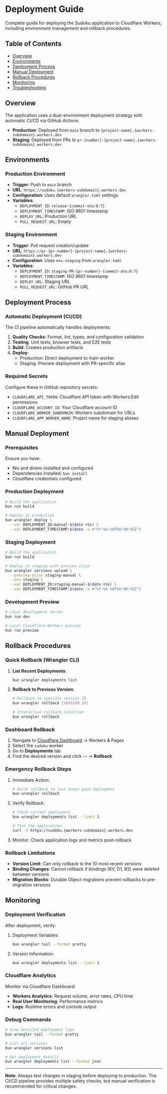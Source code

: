 # Deployment Guide

Complete guide for deploying the Sudoku application to Cloudflare Workers, including environment management and rollback procedures.

## Table of Contents

- [Overview](#overview)
- [Environments](#environments)
- [Deployment Process](#deployment-process)
- [Manual Deployment](#manual-deployment)
- [Rollback Procedures](#rollback-procedures)
- [Monitoring](#monitoring)
- [Troubleshooting](#troubleshooting)

## Overview

The application uses a dual-environment deployment strategy with automatic CI/CD via GitHub Actions:

- **Production**: Deployed from `main` branch to `{project-name}.{workers-subdomain}.workers.dev`
- **Staging**: Deployed from PRs to `pr-{number}-{project-name}.{workers-subdomain}.workers.dev`

## Environments

### Production Environment

- **Trigger**: Push to `main` branch
- **URL**: `https://sudoku.{workers-subdomain}.workers.dev`
- **Configuration**: Uses default `wrangler.toml` settings
- **Variables**:
  - `DEPLOYMENT_ID`: `release-{commit-sha:0:7}`
  - `DEPLOYMENT_TIMESTAMP`: ISO 8601 timestamp
  - `DEPLOY_URL`: Production URL
  - `PULL_REQUEST_URL`: Empty

### Staging Environment

- **Trigger**: Pull request creation/update
- **URL**: `https://pr-{pr-number}-{project-name}.{workers-subdomain}.workers.dev`
- **Configuration**: Uses `env.staging` from `wrangler.toml`
- **Variables**:
  - `DEPLOYMENT_ID`: `staging-PR-{pr-number}-{commit-sha:0:7}`
  - `DEPLOYMENT_TIMESTAMP`: ISO 8601 timestamp
  - `DEPLOY_URL`: Staging URL
  - `PULL_REQUEST_URL`: GitHub PR URL

## Deployment Process

### Automatic Deployment (CI/CD)

The CI pipeline automatically handles deployments:

1. **Quality Checks**: Format, lint, types, and configuration validation
2. **Testing**: Unit tests, browser tests, and E2E tests
3. **Build**: Creates production artifacts
4. **Deploy**:
   - Production: Direct deployment to main worker
   - Staging: Preview deployment with PR-specific alias

### Required Secrets

Configure these in GitHub repository secrets:

- `CLOUDFLARE_API_TOKEN`: Cloudflare API token with Workers:Edit permissions
- `CLOUDFLARE_ACCOUNT_ID`: Your Cloudflare account ID
- `CLOUDFLARE_WORKER_SUBDOMAIN`: Workers subdomain for URLs
- `CLOUDFLARE_APP_WORKER_NAME`: Project name for staging aliases

## Manual Deployment

### Prerequisites

Ensure you have:

- Nix and direnv installed and configured
- Dependencies installed: `bun install`
- Cloudflare credentials configured

### Production Deployment

```bash
# Build the application
bun run build

# Deploy to production
bun wrangler deploy \
  --var DEPLOYMENT_ID:manual-$(date +%s) \
  --var DEPLOYMENT_TIMESTAMP:$(date -u +"%Y-%m-%dT%H:%M:%SZ")
```

### Staging Deployment

```bash
# Build the application
bun run build

# Deploy to staging with preview alias
bun wrangler versions upload \
  --preview-alias staging-manual \
  --env staging \
  --var DEPLOYMENT_ID:staging-manual-$(date +%s) \
  --var DEPLOYMENT_TIMESTAMP:$(date -u +"%Y-%m-%dT%H:%M:%SZ")
```

### Development Preview

```bash
# Local development server
bun run dev

# Local Cloudflare Workers preview
bun run preview
```

## Rollback Procedures

### Quick Rollback (Wrangler CLI)

1. **List Recent Deployments**:

   ```bash
   bun wrangler deployments list
   ```

2. **Rollback to Previous Version**:

   ```bash
   # Rollback to specific version ID
   bun wrangler rollback [VERSION_ID]

   # Interactive rollback selection
   bun wrangler rollback
   ```

### Dashboard Rollback

1. Navigate to [Cloudflare Dashboard](https://dash.cloudflare.com) → Workers & Pages
2. Select the `sudoku` worker
3. Go to **Deployments** tab
4. Find the desired version and click **⋯** → **Rollback**

### Emergency Rollback Steps

1. Immediate Action:

   ```bash
   # Quick rollback to last known good deployment
   bun wrangler rollback
   ```

2. Verify Rollback:

   ```bash
   # Check current deployment
   bun wrangler deployments list --limit 1

   # Test the application
   curl -I https://sudoku.{workers-subdomain}.workers.dev
   ```

3. Monitor: Check application logs and metrics post-rollback

### Rollback Limitations

- **Version Limit**: Can only rollback to the 10 most recent versions
- **Binding Changes**: Cannot rollback if bindings (KV, D1, R2) were deleted between versions
- **Migration Blocks**: Durable Object migrations prevent rollbacks to pre-migration versions

## Monitoring

### Deployment Verification

After deployment, verify:

1. Deployment Variables:

   ```bash
   bun wrangler tail --format pretty
   ```

2. Version Information:
   ```bash
   bun wrangler deployments list --limit 1
   ```

### Cloudflare Analytics

Monitor via Cloudflare Dashboard:

- **Workers Analytics**: Request volume, error rates, CPU time
- **Real User Monitoring**: Performance metrics
- **Logs**: Runtime errors and console output

### Debug Commands

```bash
# View detailed deployment logs
bun wrangler tail --format pretty

# List all versions
bun wrangler versions list

# Get deployment details
bun wrangler deployments list --format json
```

---

**Note**: Always test changes in staging before deploying to production. The CI/CD pipeline provides multiple safety checks, but manual verification is recommended for critical changes.
